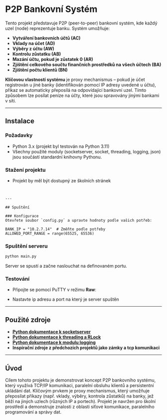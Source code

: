 # P2P Bankovní Systém

Tento projekt představuje P2P (peer-to-peer) bankovní systém, kde každý uzel (node) reprezentuje banku. Systém umožňuje:
- **Vytváření bankovních účtů (AC)**
- **Vklady na účet (AD)**
- **Výběry z účtu (AW)**
- **Kontrolu zůstatku (AB)**
- **Mazání účtu, pokud je zůstatek 0 (AR)**
- **Zjištění celkového součtu finančních prostředků na všech účtech (BA)**
- **Zjištění počtu klientů (BN)**

**Klíčovou vlastností systému** je proxy mechanismus – pokud je účet registrován u jiné banky (identifikován pomocí IP adresy uvedené u účtu), příkaz se automaticky přeposílá na odpovídající bankovní uzel. Tímto způsobem lze posílat peníze na účty, které jsou spravovány jinými bankami v síti.



---

## Instalace

### Požadavky
- Python 3.x (projekt byl testován na Python 3.11)
- Všechny použité moduly (socketserver, socket, threading, logging, json) jsou součástí standardní knihovny Pythonu.

### Stažení projektu
 - Projekt by měl být dostupný ze školních stránek
```


---

## Spuštění

### Konfigurace
Otevřete soubor `config.py` a upravte hodnoty podle vašich potřeb:

BANK_IP = "10.2.7.14"  # Změňte podle potřeby
ALLOWED_PORT_RANGE = range(65525, 65536)
```

### Spuštění serveru
```bash
python main.py
```

Server se spustí a začne naslouchat na definovaném portu.

### Testování
- Připojte se pomocí PuTTY  v režimu **Raw**:

- Nastavte ip adresu a port na který je server spuštěn

---

## Použité zdroje

- **[Python dokumentace k socketserver](https://docs.python.org/3/library/socketserver.html)**  
- **[Python dokumentace k threading a RLock](https://docs.python.org/3/library/threading.html)**  
- **[Python dokumentace k modulu logging](https://docs.python.org/3/library/logging.html)**  
- **Inspirační zdroje z předchozích projektů jako zámky a tcp komunikaci**  


---

## Úvod

Cílem tohoto projektu je demonstrovat koncept P2P bankovního systému, který využívá TCP/IP komunikaci, paralelní obsluhu klientů a persistentní ukládání dat. Klíčovým prvkem je proxy mechanismus, který umožňuje přeposílat příkazy (např. vklady, výběry, kontrola zůstatků) na banky, jež běží na jiných uzlech (různých IP a portech). Projekt je navržen pro školní prostředí a demonstruje znalosti z oblasti síťové komunikace, paralelního programování a správy dat.


